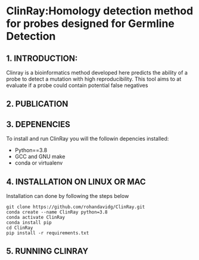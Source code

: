 # ClinRay:Homology detection method for probes designed for Germline Detection


## 1. INTRODUCTION:

Clinray is a bioinformatics method developed here predicts the ability of a probe to detect a mutation with high reproducibility. This tool aims to at evaluate if a probe could contain potential false negatives


## 2. PUBLICATION


## 3. DEPENENCIES

To install and run ClinRay you will the followin depencies installed:

* Python==3.8
* GCC and GNU make
* conda or virtualenv

## 4. INSTALLATION ON LINUX OR MAC

Installation can done by following the steps below

```
git clone https://github.com/rohandavidg/ClinRay.git
conda create --name ClinRay python=3.8
conda activate ClinRay
conda install pip
cd ClinRay
pip install -r requirements.txt
```

## 5. RUNNING CLINRAY



